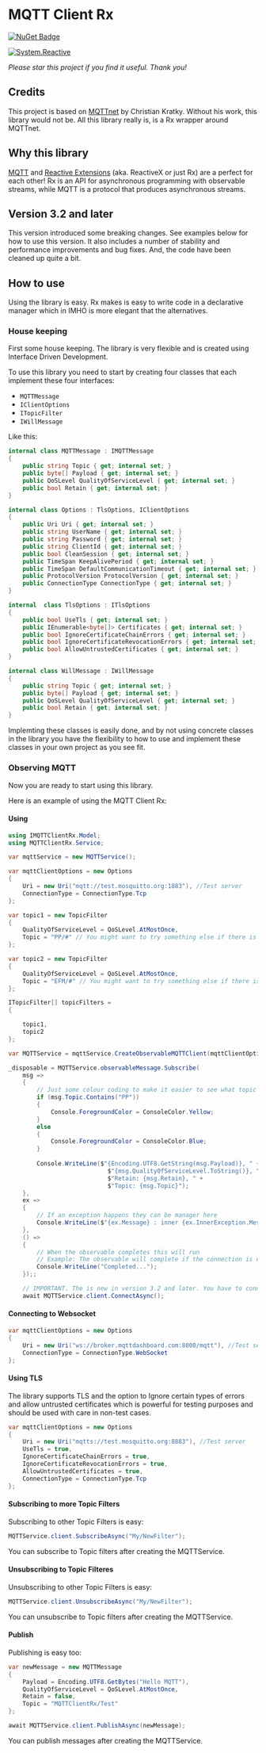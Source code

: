 # MQTT Client Rx

[![NuGet Badge](https://buildstats.info/nuget/MQTTClientRx)](https://www.nuget.org/packages/MQTTClientRx)

[![System.Reactive](http://img.shields.io/badge/Rx-v4.1.0-ff69b4.svg)](http://reactivex.io/) 

*Please star this project if you find it useful. Thank you!*

## Credits
This project is based on [MQTTnet](https://github.com/chkr1011/MQTTnet) by Christian Kratky. Without his work, this library would not be. All this library really is, is a Rx wrapper around MQTTnet. 

## Why this library
[MQTT](http://mqtt.org/) and [Reactive Extensions](http://reactivex.io/) (aka. ReactiveX or just Rx) are a perfect for each other! Rx is an API for asynchronous programming
with observable streams, while MQTT is a protocol that produces asynchronous streams.

## Version 3.2 and later
This version introduced some breaking changes. See examples below for how to use this version. It also includes a number of stability and performance improvements and bug fixes. And, the code have been cleaned up quite a bit.

## How to use
Using the library is easy. Rx makes is easy to write code in a declarative manager which in IMHO is more elegant that the alternatives. 


### House keeping
First some house keeping. The library is very flexible and is created using Interface Driven Development. 

To use this library you need to start by creating four classes that each implement these four interfaces: 
- `MQTTMessage`
- `IClientOptions`
- `ITopicFilter`
- `IWillMessage`

Like this:
```csharp
internal class MQTTMessage : IMQTTMessage
{
    public string Topic { get; internal set; }
    public byte[] Payload { get; internal set; }
    public QoSLevel QualityOfServiceLevel { get; internal set; }
    public bool Retain { get; internal set; }
}
```
```csharp
internal class Options : TlsOptions, IClientOptions
{
    public Uri Uri { get; internal set; }
    public string UserName { get; internal set; }
    public string Password { get; internal set; }
    public string ClientId { get; internal set; }
    public bool CleanSession { get; internal set; }
    public TimeSpan KeepAlivePeriod { get; internal set; }
    public TimeSpan DefaultCommunicationTimeout { get; internal set; }
    public ProtocolVersion ProtocolVersion { get; internal set; }
    public ConnectionType ConnectionType { get; internal set; }
}
```

```csharp
internal  class TlsOptions : ITlsOptions
{
    public bool UseTls { get; internal set; }
    public IEnumerable<byte[]> Certificates { get; internal set; }
    public bool IgnoreCertificateChainErrors { get; internal set; }
    public bool IgnoreCertificateRevocationErrors { get; internal set; }
    public bool AllowUntrustedCertificates { get; internal set; }
}
```

```csharp
internal class WillMessage : IWillMessage
{
    public string Topic { get; internal set; }
    public byte[] Payload { get; internal set; }
    public QoSLevel QualityOfServiceLevel { get; internal set; }
    public bool Retain { get; internal set; }
}
```
Implemting these classes is easily done, and by not using concrete classes in the library you have the flexibility to how to use and implement these classes in your own project as you see fit.

### Observing MQTT
Now you are ready to start using this library.

Here is an example of using the MQTT Client Rx:
#### Using
```csharp
using IMQTTClientRx.Model;
using MQTTClientRx.Service;
```

```csharp
var mqttService = new MQTTService();

var mqttClientOptions = new Options
{
	Uri = new Uri("mqtt://test.mosquitto.org:1883"), //Test server
	ConnectionType = ConnectionType.Tcp
};

var topic1 = new TopicFilter
{
    QualityOfServiceLevel = QoSLevel.AtMostOnce,
    Topic = "PP/#" // You might want to try something else if there is nothing is published to this topic in the test server at the time of testing this.
};

var topic2 = new TopicFilter
{
    QualityOfServiceLevel = QoSLevel.AtMostOnce,
    Topic = "EFM/#" // You might want to try something else if there is nothing is published to this topic in the test server at the time of testing this.
};

ITopicFilter[] topicFilters = 
{

    topic1,
    topic2
};

var MQTTService = mqttService.CreateObservableMQTTClient(mqttClientOptions, willMessage:null, topicFilters:topicFilters); //The topic filters are optional you can subscribe to the topics you want to monitor later.

_disposable = MQTTService.observableMessage.Subscribe(
    msg =>
    {
        // Just some colour coding to make it easier to see what topic is what
        if (msg.Topic.Contains("PP"))
        {
            Console.ForegroundColor = ConsoleColor.Yellow;
        }
        else
        {
            Console.ForegroundColor = ConsoleColor.Blue;
        }
        
        Console.WriteLine($"{Encoding.UTF8.GetString(msg.Payload)}, " +
                            $"{msg.QualityOfServiceLevel.ToString()}, " +
                            $"Retain: {msg.Retain}, " +
                            $"Topic: {msg.Topic}");
    },
    ex =>
    {
        // If an exception happens they can be manager here
        Console.WriteLine($"{ex.Message} : inner {ex.InnerException.Message}");
    },
    () =>
    {
        // When the observable completes this will run
        // Example: The observable will complete if the connection is ended by the serter
        Console.WriteLine("Completed...");
    });;

	// IMPORTANT. The is new in version 3.2 and later. You have to connect to the MQTT Server.
	await MQTTService.client.ConnectAsync();

```
#### Connecting to Websocket

```csharp
var mqttClientOptions = new Options
{
	Uri = new Uri("ws://broker.mqttdashboard.com:8000/mqtt"), //Test server
	ConnectionType = ConnectionType.WebSocket
};
```

#### Using TLS
The library supports TLS and the option to Ignore certain types of errors and allow untrusted certificates which is powerful for testing purposes and should be used with care in non-test cases.

```csharp
var mqttClientOptions = new Options
{
	Uri = new Uri("mqtts://test.mosquitto.org:8883"), //Test server
	UseTls = true,
	IgnoreCertificateChainErrors = true,
	IgnoreCertificateRevocationErrors = true,
	AllowUntrustedCertificates = true,
	ConnectionType = ConnectionType.Tcp
};
```

#### Subscribing to more Topic Filters

Subscribing to other Topic Filters is easy:
```csharp
MQTTService.client.SubscribeAsync("My/NewFilter");
```
You can subscribe to Topic filters after creating the MQTTService.
#### Unsubscribing to Topic Filteres
Unsubscribing to other Topic Filters is easy:
```csharp
MQTTService.client.UnsubscribeAsync("My/NewFilter");
```
You can unsubscribe to Topic filters after creating the MQTTService.
#### Publish
Publishing is easy too:
```csharp
var newMessage = new MQTTMessage
{
    Payload = Encoding.UTF8.GetBytes("Hello MQTT"),
    QualityOfServiceLevel = QoSLevel.AtMostOnce,
    Retain = false,
    Topic = "MQTTClientRx/Test"
};

await MQTTService.client.PublishAsync(newMessage);
```
You can publish messages after creating the MQTTService.
